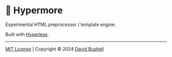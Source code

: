 # 🎃 Hypermore

Experimental HTML preprocessor / template engine.

Built with [Hyperless](https://github.com/dbushell/hyperless).

* * *

[MIT License](/LICENSE) | Copyright © 2024 [David Bushell](https://dbushell.com)
